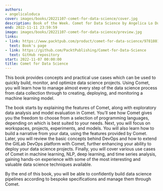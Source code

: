 ```yaml
---
authors:
- angelicaloduca
cover: images/books/20221107-comet-for-data-science/cover.jpg
description: Book of the Week. Comet for Data Science by Angelica Lo Duca
end: 2022-11-11 23:59:59
image: images/books/20221107-comet-for-data-science/preview.jpg
links:
- link: https://www.packtpub.com/product/comet-for-data-science/9781801814430
  text: Book's page
- link: https://github.com/PacktPublishing/Comet-for-Data-Science
  text: GitHub repository
start: 2022-11-07 00:00:00
title: Comet for Data Science
---
```


This book provides concepts and practical use cases which can be used to quickly build, monitor, and optimize data science projects. Using Comet, you will learn how to manage almost every step of the data science process from data collection through to creating, deploying, and monitoring a machine learning model.

The book starts by explaining the features of Comet, along with exploratory data analysis and model evaluation in Comet. You’ll see how Comet gives you the freedom to choose from a selection of programming languages, depending on which is best suited to your needs. Next, you will focus on workspaces, projects, experiments, and models. You will also learn how to build a narrative from your data, using the features provided by Comet. Later, you will review the basic concepts behind DevOps and how to extend the GitLab DevOps platform with Comet, further enhancing your ability to deploy your data science projects. Finally, you will cover various use cases of Comet in machine learning, NLP, deep learning, and time series analysis, gaining hands-on experience with some of the most interesting and valuable data science techniques available.

By the end of this book, you will be able to confidently build data science pipelines according to bespoke specifications and manage them through Comet.